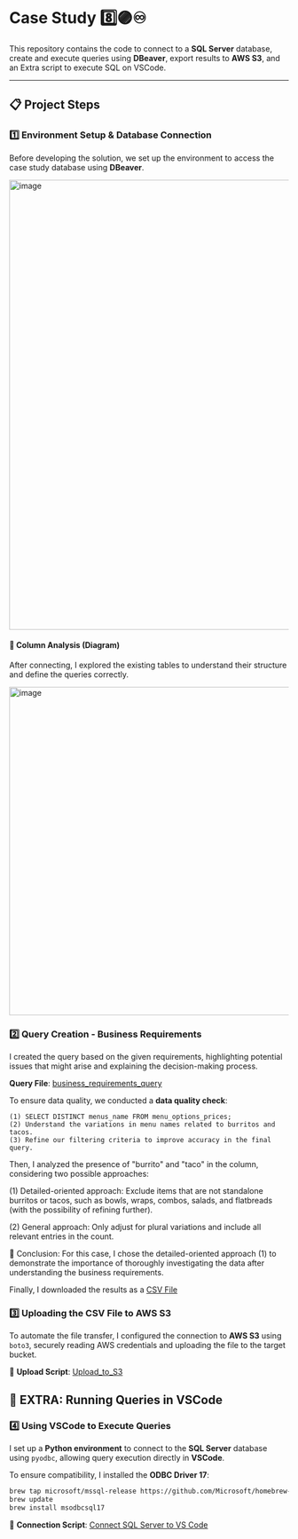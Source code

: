 # Case Study 8️⃣🟣♾️

This repository contains the code to connect to a **SQL Server** database, create and execute queries using **DBeaver**, export results to **AWS S3**, and an Extra script to execute SQL on VSCode.

---

## 📋 Project Steps

### 1️⃣ **Environment Setup & Database Connection**
Before developing the solution, we set up the environment to access the case study database using **DBeaver**.

<img width="811" alt="image" src="https://github.com/user-attachments/assets/13b3618a-ffc3-41eb-8c44-dd0febac3290" />

#### **📌 Column Analysis (Diagram)**
After connecting, I explored the existing tables to understand their structure and define the queries correctly.

<img width="592" alt="image" src="https://github.com/user-attachments/assets/8ff497bc-327c-4c38-8d1b-8b7a3d910b01" />

### 2️⃣ **Query Creation - Business Requirements**

I created the query based on the given requirements, highlighting potential issues that might arise and explaining the decision-making process.

**Query File**: [business_requirements_query](query_counts_burrito_taco.sql)

To ensure data quality, we conducted a **data quality check**:

```
(1) SELECT DISTINCT menus_name FROM menu_options_prices;
(2) Understand the variations in menu names related to burritos and tacos.
(3) Refine our filtering criteria to improve accuracy in the final query.
```

Then, I analyzed the presence of "burrito" and "taco" in the column, considering two possible approaches:

(1) Detailed-oriented approach: Exclude items that are not standalone burritos or tacos, such as bowls, wraps, combos, salads, and flatbreads (with the possibility of refining further).

(2) General approach: Only adjust for plural variations and include all relevant entries in the count.

📌 Conclusion: For this case, I chose the detailed-oriented approach (1) to demonstrate the importance of thoroughly investigating the data after understanding the business requirements.

Finally, I downloaded the results as a [CSV File](menu_counts_202503110939.csv)

### 3️⃣ **Uploading the CSV File to AWS S3**

To automate the file transfer, I configured the connection to **AWS S3** using `boto3`, securely reading AWS credentials and uploading the file to the target bucket.

📌 **Upload Script**: [Upload_to_S3](upload_to_s3.py)

## 🔹 **EXTRA: Running Queries in VSCode**

### 4️⃣ **Using VSCode to Execute Queries**
I set up a **Python environment** to connect to the **SQL Server** database using `pyodbc`, allowing query execution directly in **VSCode**.  

To ensure compatibility, I installed the **ODBC Driver 17**:

```bash
brew tap microsoft/mssql-release https://github.com/Microsoft/homebrew-mssql-release
brew update
brew install msodbcsql17
```

📌 **Connection Script**: [Connect SQL Server to VS Code](connect_read_sql.py)
